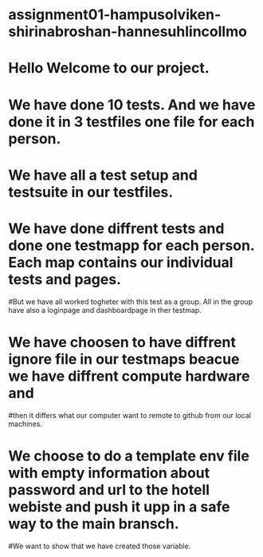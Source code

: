 # assignment01-hampusolviken-shirinabroshan-hannesuhlincollmo

# Hello Welcome to our project.


# We have done 10 tests. And we have done it in 3 testfiles one file for each person. 

# We have all a test setup and testsuite in our testfiles. 

# We have done diffrent tests and done one testmapp for each person. Each map contains our individual tests and pages.

#But we have all worked togheter with this test as a group. All in the group have also a loginpage and dashboardpage in ther testmap. 

# We have choosen to have diffrent ignore file in our testmaps beacue we have diffrent compute hardware and 

#then it differs what our computer want to remote to github from our local machines. 

# We choose to do a template env file with empty information about password and url to the hotell webiste and push it upp in a safe way to the main bransch.

#We want to show that we have created those variable.

